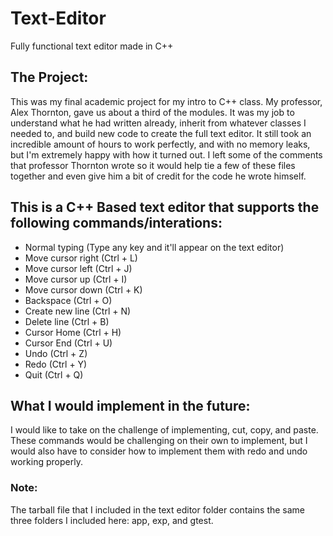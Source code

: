 # Text-Editor
Fully functional text editor made in C++

## The Project:
This was my final academic project for my intro to C++ class. My
professor, Alex Thornton, gave us about a third of the modules. It
was my job to understand what he had written already, inherit
from whatever classes I needed to, and build new code to create the
full text editor. It still took an incredible amount of hours to work
perfectly, and with no memory leaks, but I'm extremely happy with how
it turned out. I left some of the comments that professor Thornton wrote
so it would help tie a few of these files together and
even give him a bit of credit for the code he wrote himself.

## This is a C++ Based text editor that supports the following commands/interations:
  * Normal typing (Type any key and it'll appear on the text editor)
  * Move cursor right (Ctrl + L)
  * Move cursor left (Ctrl + J)
  * Move cursor up (Ctrl + I)
  * Move cursor down (Ctrl + K)
  * Backspace (Ctrl + O)
  * Create new line (Ctrl + N)
  * Delete line (Ctrl + B)
  * Cursor Home (Ctrl + H)
  * Cursor End (Ctrl + U)
  * Undo (Ctrl + Z)
  * Redo (Ctrl + Y)
  * Quit (Ctrl + Q)
  
## What I would implement in the future:
I would like to take on the challenge of implementing, cut, copy, and paste. These commands would be challenging on their own to implement, but I would also have to consider how to implement them with redo and undo working properly.

### Note:
The tarball file that I included in the text editor folder contains the same 
three folders I included here: app, exp, and gtest.
